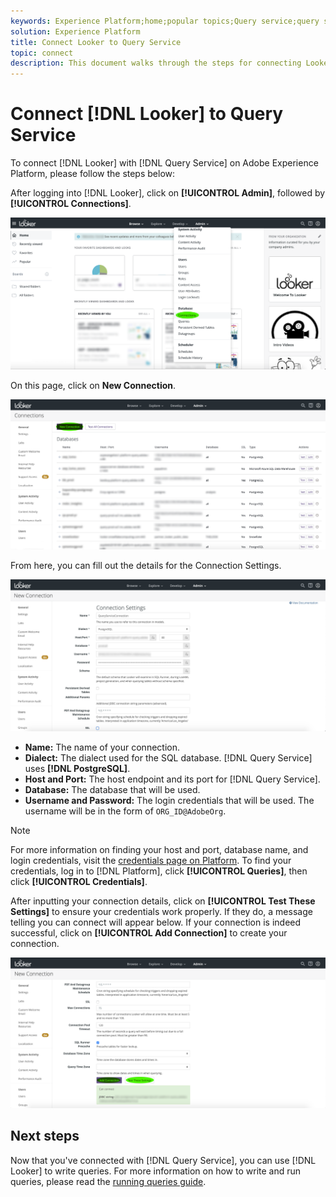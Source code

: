```yaml
---
keywords: Experience Platform;home;popular topics;Query service;query service;Looker;looker;connect to query service;
solution: Experience Platform
title: Connect Looker to Query Service
topic: connect
description: This document walks through the steps for connecting Looker with Adobe Experience Platform Query Service.
---
```


# Connect [!DNL Looker] to Query Service

To connect [!DNL Looker] with [!DNL Query Service] on Adobe Experience Platform, please follow the steps below:

After logging into [!DNL Looker], click on **[!UICONTROL Admin]**, followed by **[!UICONTROL Connections]**.

![](../images/clients/looker/click-admin-connections.png)

On this page, click on **New Connection**.

![](../images/clients/looker/click-new-connection.png)
   
From here, you can fill out the details for the Connection Settings.

![](../images/clients/looker/new-connection.png)

- **Name:** The name of your connection.
- **Dialect:** The dialect used for the SQL database. [!DNL Query Service] uses **[!DNL PostgreSQL]**.
- **Host and Port:** The host endpoint and its port for [!DNL Query Service]. 
- **Database:** The database that will be used. 
- **Username and Password:** The login credentials that will be used. The username will be in the form of `ORG_ID@AdobeOrg`. 

>[!NOTE]
>
>For more information on finding your host and port, database name, and login credentials, visit the [credentials page on Platform](https://platform.adobe.com/query/configuration). To find your credentials, log in to [!DNL Platform], click **[!UICONTROL Queries]**, then click **[!UICONTROL Credentials]**.

After inputting your connection details, click on **[!UICONTROL Test These Settings]** to ensure your credentials work properly. If they do, a message telling you can connect will appear below. If your connection is indeed successful, click on **[!UICONTROL Add Connection]** to create your connection.

![](../images/clients/looker/click-test-connection.png)

## Next steps

Now that you've connected with [!DNL Query Service], you can use [!DNL Looker] to write queries. For more information on how to write and run queries, please read the [running queries guide](../creating-queries/creating-queries.md).
